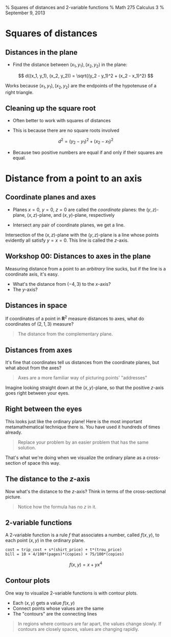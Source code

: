 % Squares of distances and 2-variable functions
% Math 275 Calculus 3
% September 9, 2013 <!-- day 02 -->

# Squares of distances

## Distances in the plane

- Find the distance between $(x_1, y_1), (x_2, y_2)$ in the plane:

$$ d((x_1, y_1), (x_2, y_2)) = \sqrt{(y_2 - y_1)^2 + (x_2 - x_1)^2} $$

Works because $(x_1, y_1), (x_2, y_2)$ are the endpoints of the hypotenuse of a right triangle. 

## Cleaning up the square root

- Often better to work with squares of distances

- This is because there are no square roots involved

$$ d^2 = (y_2 - y_1)^2 + (x_2 - x_1)^2 $$

- Because two positive numbers are equal if and only if their squares are equal. 


# Distance from a point to an axis

## Coordinate planes and axes

- Planes $x = 0$, $y = 0$, $z = 0$ are called the *coordinate* planes: the $(y,z)$-plane, $(x,z)$-plane, and $(x,y)$-plane, respectively

- Intersect any pair of coordinate planes, we get a line. 

Intersection of the $(x,z)$-plane with the $(y,z)$-plane is a line whose points evidently all satisfy $y = x = 0$. This line is called the $z$-axis.

## Workshop 00: Distances to axes in the plane

Measuring  distance from a point to an *arbitrary* line sucks, but if the line is a coordinate axis, it's easy.

- What's the distance from $(-4,3)$ to the $x$-axis?
- The $y$-axis?

## Distances in space

If coordinates of a point in $\mathbf{R}^2$ measure distances to axes, what do coordinates of $(2,1,3)$ measure?

> The distance from the complementary plane.

## Distances from axes

It's fine that coordinates tell us distances from the coordinate planes, but what about from the axes? 

> Axes are a more familiar way of picturing points' "addresses"

Imagine looking straight down at the $(x,y)$-plane, so that the positive $z$-axis goes right between your eyes.

## Right between the eyes

This looks just like the ordinary plane! Here is the most important metamathematical technique there is. You have used it hundreds of times already.

> Replace your problem by an easier problem that has the same solution.

That's what we're doing when we visualize the ordinary plane as a cross-section of space this way.

## The distance to the $z$-axis

Now what's the distance to the $z$-axis? Think in terms of the cross-sectional picture.

> Notice how the formula has no $z$ in it.

## 2-variable functions 

A 2-variable function is a rule $f$ that associates a number, called $f(x,y)$, to each point $(x,y)$ in the ordinary plane. 

    cost = trip_cost + s*(shirt_price) + t*(trou_price)
    bill = 10 + 4/100*(pages)*(copies) + 75/100*(copies)

$$ f(x,y) = x + yx^4 $$

## Contour plots

One way to visualize 2-variable functions is with contour plots. 

- Each $(x,y)$ gets a value $f(x,y)$
- Connect points whose values are the same
- The "contours" are the connecting lines

> In regions where contours are far apart, the values change slowly. If contours are closely spaces, values are changing rapidly.

